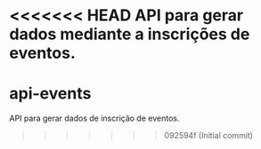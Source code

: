 <<<<<<< HEAD
API para gerar dados mediante a inscrições de eventos.
=======
# api-events
API para gerar dados de inscrição de eventos.
>>>>>>> 092594f (Initial commit)
